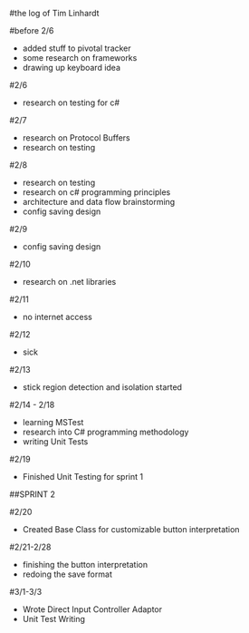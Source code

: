 #the log of Tim Linhardt

#before 2/6
* added stuff to pivotal tracker
* some research on frameworks
* drawing up keyboard idea

#2/6
* research on testing for c#

#2/7
* research on Protocol Buffers
* research on testing

#2/8
* research on testing
* research on c# programming principles
* architecture and data flow brainstorming
* config saving design

#2/9
* config saving design

#2/10
* research on .net libraries

#2/11
* no internet access

#2/12
* sick

#2/13
* stick region detection and isolation started

#2/14 - 2/18
* learning MSTest
* research into C# programming methodology
* writing Unit Tests

#2/19
* Finished Unit Testing for sprint 1

##SPRINT 2

#2/20
* Created Base Class for customizable button interpretation

#2/21-2/28
* finishing the button interpretation
* redoing the save format

#3/1-3/3
* Wrote Direct Input Controller Adaptor
* Unit Test Writing